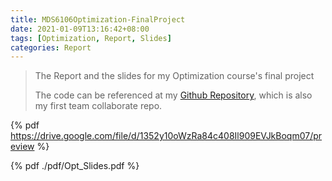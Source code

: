```yaml
---
title: MDS6106Optimization-FinalProject
date: 2021-01-09T13:16:42+08:00
tags: [Optimization, Report, Slides]
categories: Report
---
```


> The Report and the slides for my Optimization course's final project
>
>The code can be referenced at my [Github Repository](https://github.com/Yihang-Li/MDS6106Project), which is also my first team collaborate repo.

{% pdf https://drive.google.com/file/d/1352y10oWzRa84c408Il909EVJkBoqm07/preview %}

{% pdf ./pdf/Opt_Slides.pdf %}
